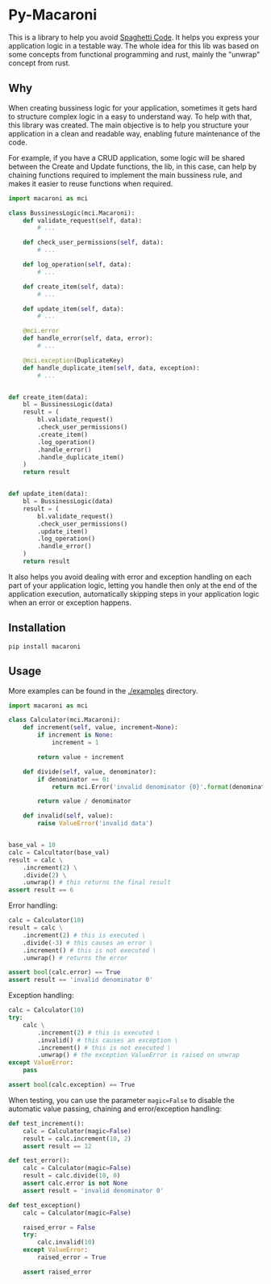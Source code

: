 # Py-Macaroni

This is a library to help you avoid
[Spaghetti Code](https://en.wikipedia.org/wiki/Spaghetti_code). It helps you
express your application logic in a testable way. The whole idea for this lib
was based on some concepts from functional programming and rust, mainly the
"unwrap" concept from rust.

## Why

When creating bussiness logic for your application, sometimes it gets hard to
structure complex logic in a easy to understand way. To help with that, this
library was created. The main objective is to help you structure your
application in a clean and readable way, enabling future maintenance of the
code.

For example, if you have a CRUD application, some logic will be shared between
the Create and Update functions, the lib, in this case, can help by chaining
functions required to implement the main bussiness rule, and makes it easier to
reuse functions when required.

```python
import macaroni as mci

class BussinessLogic(mci.Macaroni):
    def validate_request(self, data):
        # ...

    def check_user_permissions(self, data):
        # ...

    def log_operation(self, data):
        # ...

    def create_item(self, data):
        # ...

    def update_item(self, data):
        # ...

    @mci.error
    def handle_error(self, data, error):
        # ...

    @mci.exception(DuplicateKey)
    def handle_duplicate_item(self, data, exception):
        # ...


def create_item(data):
    bl = BussinessLogic(data)
    result = (
        bl.validate_request()
        .check_user_permissions()
        .create_item()
        .log_operation()
        .handle_error()
        .handle_duplicate_item()
    )
    return result


def update_item(data):
    bl = BussinessLogic(data)
    result = (
        bl.validate_request()
        .check_user_permissions()
        .update_item()
        .log_operation()
        .handle_error()
    )
    return result
```

It also helps you avoid dealing with error and exception handling on each part
of your application logic, letting you handle then only at the end of the
application execution, automatically skipping steps in your application logic
when an error or exception happens.

## Installation

```
pip install macaroni
```

## Usage

More examples can be found in the [./examples](./examples) directory.

```python
import macaroni as mci

class Calculator(mci.Macaroni):
    def increment(self, value, increment=None):
        if increment is None:
            increment = 1

        return value + increment

    def divide(self, value, denominator):
        if denominator == 0:
            return mci.Error('invalid denominator {0}'.format(denominator))

        return value / denominator

    def invalid(self, value):
        raise ValueError('invalid data')


base_val = 10
calc = Calcultator(base_val)
result = calc \
    .increment(2) \
    .divide(2) \
    .unwrap() # this returns the final result
assert result == 6
```

Error handling:

```python
calc = Calculator(10)
result = calc \
    .increment(2) # this is executed \
    .divide(-3) # this causes an error \
    .increment() # this is not executed \
    .unwrap() # returns the error

assert bool(calc.error) == True
assert result == 'invalid denominator 0'
```

Exception handling:

```python
calc = Calculator(10)
try:
    calc \
        .increment(2) # this is executed \
        .invalid() # this causes an exception \
        .increment() # this is not executed \
        .unwrap() # the exception ValueError is raised on unwrap
except ValueError:
    pass

assert bool(calc.exception) == True
```

When testing, you can use the parameter `magic=False` to disable the automatic value passing, chaining and error/exception handling:

```python
def test_increment():
    calc = Calculator(magic=False)
    result = calc.increment(10, 2)
    assert result == 12

def test_error():
    calc = Calculator(magic=False)
    result = calc.divide(10, 0)
    assert calc.error is not None
    assert result = 'invalid denominator 0'

def test_exception()
    calc = Calculator(magic=False)

    raised_error = False
    try:
        calc.invalid(10)
    except ValueError:
        raised_error = True

    assert raised_error
```
